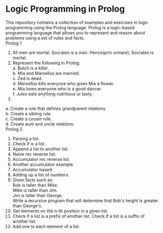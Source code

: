 # Logic Programming in Prolog
This repository contains a collection of examples and exercises in logic programming using the Prolog language. Prolog is a logic-based programming language that allows you to represent and reason about problems using a set of rules and facts. <br>
Prolog 1 <br>
1. All men are mortal. Socrates is a man. Hence(prin urmare), Socrates is mortal. <br>
2. Represent the following in Prolog: <br>
  a. Butch is a killer.<br>
  b. Mia and Marsellus are married.<br>
  c. Zed is dead.<br>
  d. Marsellus kills everyone who gives Mia a flower.<br>
  e. Mia loves everyone who is a good dancer.<br>
  f. Jules eats anything nutritious or tasty.<br>
3.
  a. Create a rule that defines grandparent relations.<br>
  b. Create a sibling rule.<br>
  c. Create a cousin rule.<br>
  d. Create aunt and uncle relations. <br>
Prolog 2 <br>
1. Parsing a list. <br>
2. Check if is a list. <br>
3. Append a list to another list. <br>
4. Naive rec reverse list. <br>
5. Accumulator rec reverse list. <br>
6. Another accumulator example. <br>
7. Accumulator based. <br>
8. Adding up a list of numbers. <br>
9. Given facts such as:<br>
Bob is taller than Mike.<br>
Mike is taller than Jim.<br>
Jim is taller than George.<br>
Write a recursive program that will determine that Bob's height is greater than George's.<br>
10. Get elements on the n-th position in a given list.<br>
11. Check if a list is a prefix of another list. Check if a list is a suffix of another list.<br>
12. Add one to each element of a list.


